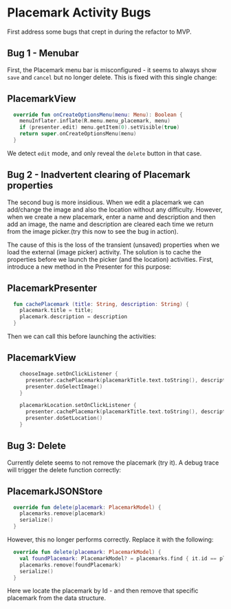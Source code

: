 # Placemark Activity Bugs

First address some bugs that crept in during the refactor to MVP.

## Bug 1 - Menubar

First, the Placemark menu bar is misconfigured - it seems to always show `save` and `cancel` but no longer delete. This is fixed with this single change:

## PlacemarkView

```kotlin
  override fun onCreateOptionsMenu(menu: Menu): Boolean {
    menuInflater.inflate(R.menu.menu_placemark, menu)
    if (presenter.edit) menu.getItem(0).setVisible(true)
    return super.onCreateOptionsMenu(menu)
  }
```

We detect `edit` mode, and only reveal the `delete` button in that case.

## Bug 2 - Inadvertent clearing of Placemark properties

The second bug is more insidious. When we edit a placemark we can add/change the image and also the location without any difficulty. However, when we create a new placemark, enter a name and description and then add an image, the name and description are cleared each time we return from the image picker.(try this now to see the bug in action).

The cause of this is the loss of the transient (unsaved) properties when we load the external (image picker) activity. The solution is to cache the properties before we launch the picker (and the location) activities. First, introduce a new method in the Presenter for this purpose:

## PlacemarkPresenter

```kotlin
  fun cachePlacemark (title: String, description: String) {
    placemark.title = title;
    placemark.description = description
  }
```

Then we can call this before launching the activities:

## PlacemarkView

```kotlin
    chooseImage.setOnClickListener {
      presenter.cachePlacemark(placemarkTitle.text.toString(), description.text.toString())
      presenter.doSelectImage()
    }

    placemarkLocation.setOnClickListener {
      presenter.cachePlacemark(placemarkTitle.text.toString(), description.text.toString())
      presenter.doSetLocation()
    }
```

## Bug 3: Delete

Currently delete seems to not remove the placemark (try it). A debug trace will trigger the delete function correctly:

## PlacemarkJSONStore

```kotlin
  override fun delete(placemark: PlacemarkModel) {
    placemarks.remove(placemark)
    serialize()
  }
```

However, this no longer performs correctly. Replace it with the following:

```kotlin
  override fun delete(placemark: PlacemarkModel) {
    val foundPlacemark: PlacemarkModel? = placemarks.find { it.id == placemark.id }
    placemarks.remove(foundPlacemark)
    serialize()
  }
```

Here we locate the placemark by Id - and then remove that specific placemark from the data structure.
